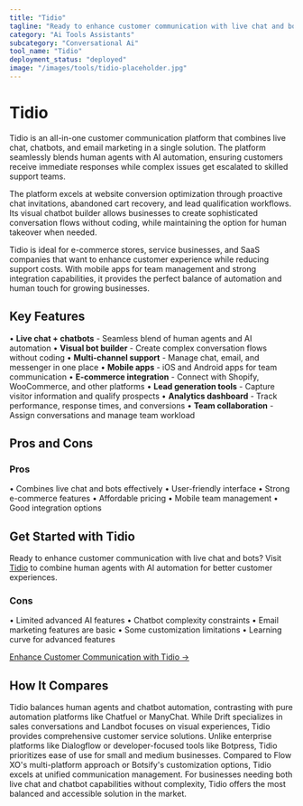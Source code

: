 ```yaml
---
title: "Tidio"
tagline: "Ready to enhance customer communication with live chat and bots? Visit [Tidio](https://www.tidio.com) to combine human agents with AI automation for b..."
category: "Ai Tools Assistants"
subcategory: "Conversational Ai"
tool_name: "Tidio"
deployment_status: "deployed"
image: "/images/tools/tidio-placeholder.jpg"
---
```


# Tidio

Tidio is an all-in-one customer communication platform that combines live chat, chatbots, and email marketing in a single solution. The platform seamlessly blends human agents with AI automation, ensuring customers receive immediate responses while complex issues get escalated to skilled support teams.

The platform excels at website conversion optimization through proactive chat invitations, abandoned cart recovery, and lead qualification workflows. Its visual chatbot builder allows businesses to create sophisticated conversation flows without coding, while maintaining the option for human takeover when needed.

Tidio is ideal for e-commerce stores, service businesses, and SaaS companies that want to enhance customer experience while reducing support costs. With mobile apps for team management and strong integration capabilities, it provides the perfect balance of automation and human touch for growing businesses.

## Key Features

• **Live chat + chatbots** - Seamless blend of human agents and AI automation
• **Visual bot builder** - Create complex conversation flows without coding
• **Multi-channel support** - Manage chat, email, and messenger in one place
• **Mobile apps** - iOS and Android apps for team communication
• **E-commerce integration** - Connect with Shopify, WooCommerce, and other platforms
• **Lead generation tools** - Capture visitor information and qualify prospects
• **Analytics dashboard** - Track performance, response times, and conversions
• **Team collaboration** - Assign conversations and manage team workload

## Pros and Cons

### Pros
• Combines live chat and bots effectively
• User-friendly interface
• Strong e-commerce features
• Affordable pricing
• Mobile team management
• Good integration options

## Get Started with Tidio

Ready to enhance customer communication with live chat and bots? Visit [Tidio](https://www.tidio.com) to combine human agents with AI automation for better customer experiences.

### Cons
• Limited advanced AI features
• Chatbot complexity constraints
• Email marketing features are basic
• Some customization limitations
• Learning curve for advanced features

[Enhance Customer Communication with Tidio →](https://www.tidio.com)

## How It Compares

Tidio balances human agents and chatbot automation, contrasting with pure automation platforms like Chatfuel or ManyChat. While Drift specializes in sales conversations and Landbot focuses on visual experiences, Tidio provides comprehensive customer service solutions. Unlike enterprise platforms like Dialogflow or developer-focused tools like Botpress, Tidio prioritizes ease of use for small and medium businesses. Compared to Flow XO's multi-platform approach or Botsify's customization options, Tidio excels at unified communication management. For businesses needing both live chat and chatbot capabilities without complexity, Tidio offers the most balanced and accessible solution in the market.